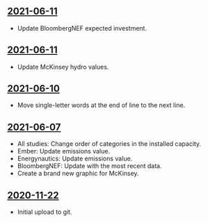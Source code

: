 ## [2021-06-11](https://github.com/faktaoklimatu/graphics/blob/0db30c442fac80ec0fb86e2095d48fc1bc896efb/data-visualization/energetics/czechia/czech-electricity-transition-studies/cs-scenare-transformace.ai)

- Update BloombergNEF expected investment.

## [2021-06-11](https://github.com/faktaoklimatu/graphics/blob/022005fd3502be57a3a3ae30652ec5579b759588/data-visualization/energetics/czechia/czech-electricity-transition-studies/cs-scenare-transformace.ai)

- Update McKinsey hydro values.

## [2021-06-10](https://github.com/faktaoklimatu/graphics/blob/6cf9913c935567b79b053ea78d85c385a32fa15a/data-visualization/energetics/czechia/czech-electricity-transition-studies/cs-scenare-transformace.ai)

- Move single-letter words at the end of line to the next line.

## [2021-06-07](https://github.com/faktaoklimatu/graphics/blob/cd3284d7d1e0d5674dbfe2af93f7dfe56411bd96/data-visualization/energetics/czechia/czech-electricity-transition-studies/cs-scenare-transformace.ai)

- All studies: Change order of categories in the installed capacity.
- Ember: Update emissions value.
- Energynautics: Update emissions value.
- BloombergNEF: Update with the most recent data.
- Create a brand new graphic for McKinsey.

## [2020-11-22](https://github.com/faktaoklimatu/graphics/blob/7baadd15d74047779361b5e676ed06a38073fea2/Data%20visualization/Energetics/Czechia/Czech%20electricity%20transition%20studies/cs-scenare-transformace.ai)

- Initial upload to git.

